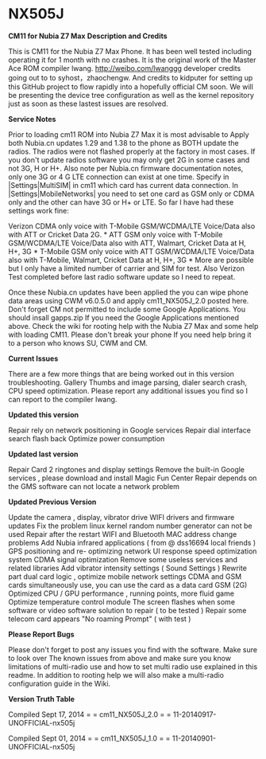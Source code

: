 NX505J
======

**CM11 for Nubia Z7 Max**
**Description and Credits**

This is CM11 for the Nubia Z7 Max Phone. It has been well tested including operating it for 1 month
with no crashes. It is the original work of the Master Ace ROM compiler lwang. http://weibo.com/lwanggg
developer credits going out to to syhost，zhaochengw.  And credits to kidputer for setting
up this GitHub project to flow rapidly into a hopefully official CM soon. We will be presenting the device
tree configuration as well as the kernel repository just as soon as these lastest issues are resolved. 

**Service Notes**

Prior to loading cm11 ROM into Nubia Z7 Max it is most advisable to Apply
both Nubia.cn updates 1.29 and 1.38 to the phone as BOTH update the
radios.  The radios were not flashed properly at the factory in most
cases. If you don't update radios software you may only get
2G in some cases and not 3G, H or H+.
Also note per Nubia.cn firmware documentation notes,
only one 3G or 4 G LTE connection can exist at one time. Specify in
|Settings|MultiSIM| in cm11 which card has current data connection. In
|Settings|MobileNetworks| you need to set one card as GSM only or CDMA
only and the other can have 3G or H+ or LTE. So far I have had these
settings work fine:

Verizon CDMA only voice with
T-Mobile GSM/WCDMA/LTE Voice/Data also with ATT or Cricket Data 2G.
*
ATT GSM only voice with
T-Mobile GSM/WCDMA/LTE Voice/Data also with ATT, Walmart, Cricket Data at H, H+, 3G
*
T-Mobile GSM only voice with
ATT GSM/WCDMA/LTE Voice/Data also with T-Mobile, Walmart, Cricket Data at H, H+, 3G
*
More are possible but I only have a limited number of carrier and SIM for test. Also Verizon Test
completed before last radio software update so I need to repeat.

Once these Nubia.cn updates have been applied the you can wipe phone data
areas using CWM v6.0.5.0 and apply cm11_NX505J_2.0 posted here.  Don't forget CM not
permitted to include some Google Applications.  You should insall gapps.zip
If you need the Google Applications mentioned above.  Check the wiki for rooting
help with the Nubia Z7 Max and some help with loading CM11. Please don't break your phone
If you need help bring it to a person who knows SU, CWM and CM.

**Current Issues**

There are a few more things that are being worked out in this version troubleshooting.
Gallery Thumbs and image parsing, dialer search crash, CPU speed optimization.
Please report any additional issues you find so I can report to the compiler lwang.

**Updated this version**

Repair rely on network positioning in Google services
Repair dial interface search flash back
Optimize power consumption

**Updated last version**

Repair Card 2 ringtones and display settings
Remove the built-in Google services , please download and install Magic Fun Center
Repair depends on the GMS software can not locate a network problem

**Updated Previous Version**

Update the camera , display, vibrator drive
WIFI drivers and firmware updates
Fix the problem linux kernel random number generator can not be used
Repair after the restart WIFI and Bluetooth MAC address change problems
Add Nubia infrared applications ( from @ dss16694 local friends )
GPS positioning and re- optimizing network
UI response speed optimization system
CDMA signal optimization
Remove some useless services and related libraries
Add vibrator intensity settings ( Sound Settings )
Rewrite part dual card logic , optimize mobile network settings
CDMA and GSM cards simultaneously use, you can use the card as a data card GSM (2G)
Optimized CPU / GPU performance , running points, more fluid game
Optimize temperature control module
The screen flashes when some software or video software solution to repair ( to be tested )
Repair some telecom card appears "No roaming Prompt" ( with test )

**Please Report Bugs**

Please don't forget to post any issues you find with the software.  Make sure to look over
The known issues from above and make sure you know limitations of multi-radio use and how to
set multi radio use explained in this readme.  In addition to rooting help we will also make 
a multi-radio configuration guide in the Wiki.

**Version Truth Table**

Compiled Sept 17, 2014 = = cm11_NX505J_2.0 = = 11-20140917-UNOFFICIAL-nx505j

Compiled Sept 01, 2014 = = cm11_NX505J_1.0 = = 11-20140901-UNOFFICIAL-nx505j
